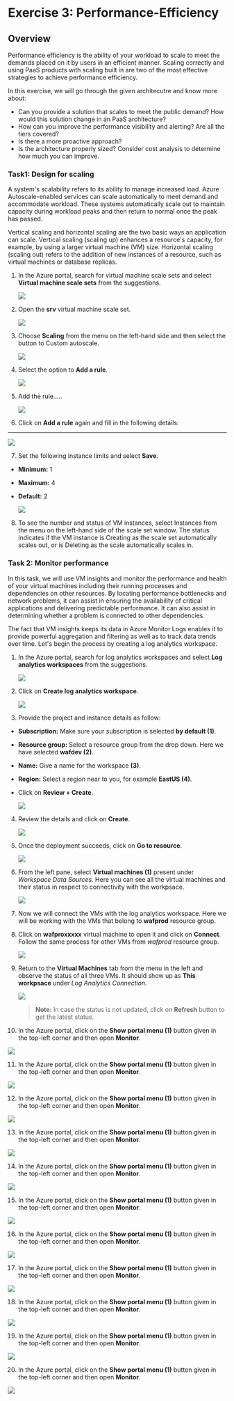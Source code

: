 # Exercise 3: Performance-Efficiency

## Overview

Performance efficiency is the ability of your workload to scale to meet the demands placed on it by users in an efficient manner. Scaling correctly and using PaaS products with scaling built in are two of the most effective strategies to achieve performance efficiency.

In this exercise, we will go through the given architecutre and know more about:

* Can you provide a solution that scales to meet the public demand? How would this solution change in an PaaS architecture?
* How can you improve the performance visibility and alerting? Are all the tiers covered?
* Is there a more proactive approach?
* Is the architecture properly sized? Consider cost analysis to determine how much you can improve. 


### **Task1: Design for scaling** 

A system's scalability refers to its ability to manage increased load. Azure Autoscale-enabled services can scale automatically to meet demand and accommodate workload. These systems automatically scale out to maintain capacity during workload peaks and then return to normal once the peak has passed.

Vertical scaling and horizontal scaling are the two basic ways an application can scale. Vertical scaling (scaling up) enhances a resource's capacity, for example, by using a larger virtual machine (VM) size. Horizontal scaling (scaling out) refers to the addition of new instances of a resource, such as virtual machines or database replicas.

1. In the Azure portal, search for virtual machine scale sets and select **Virtual machine scale sets** from the suggestions.

   ![](./media/pe-01.png)

2. Open the **srv** virtual machine scale set.

   ![](./media/pe-02.png)

3. Choose **Scaling** from the menu on the left-hand side and then select the button to Custom autoscale.

   ![](./media/pe-03.png)

4. Select the option to **Add a rule**.

   ![](./media/pe-04.png)

5. Add the rule.....

   ![](./media/pe-05.png)

6. Click on **Add a rule** again and fill in the following details:

-------

   ![](./media/pe-06.png)

7. Set the following instance limits and select **Save**.

* **Minimum:** 1
* **Maximum:** 4
* **Default:** 2

   ![](./media/pe-07.png)

8. To see the number and status of VM instances, select Instances from the menu on the left-hand side of the scale set window. The status indicates if the VM instance is Creating as the scale set automatically scales out, or is Deleting as the scale automatically scales in.





### **Task 2: Monitor performance**

In this task, we will use VM insights and monitor the performance and health of your virtual machines including their running processes and dependencies on other resources. By locating performance bottlenecks and network problems, it can assist in ensuring the availability of critical applications and delivering predictable performance. It can also assist in determining whether a problem is connected to other dependencies.

The fact that VM insights keeps its data in Azure Monitor Logs enables it to provide powerful aggregation and filtering as well as to track data trends over time. Let's begin the process by creating a log analytics workspace.

1. In the Azure portal, search for log analytics workspaces and select **Log analytics workspaces** from the suggestions.

   ![](./media/pe-12.png)

2. Click on **Create log analytics workspace**.

   ![](./media/pe-13.png)

3. Provide the project and instance details as follow:

* **Subscription:** Make sure your subscription is selected **by default (1)**.
* **Resource group:** Select a resource group from the drop down. Here we have selected **wafdev (2)**.
* **Name:** Give a name for the workspace **(3)**.
* **Region:** Select a region near to you, for example **EastUS (4)**.
* Click on **Review + Create**.

   ![](./media/pe-14.png)

4. Review the details and click on **Create**.

   ![](./media/pe-15.png)

5. Once the deployment succeeds, click on **Go to resource**.

   ![](./media/pe-16.png)

6. From the left pane, select **Virtual machines (1)** present under _Workspace Data Sources_. Here you can see all the virtual machines and their status in respect to connectivity with the workpsace.

   ![](./media/pe-17.png)

7. Now we will connect the VMs with the log analytics workspace. Here we will be working with the VMs that belong to **wafprod** resource group.

8. Click on **wafproxxxxx** virtual machine to open it and click on **Connect**. Follow the same process for other VMs from _wafprod_ resource group.

   ![](./media/pe-18.png)

9. Return to the **Virtual Machines** tab from the menu in the left and observe the status of all three VMs. It should show up as **This workpsace** under _Log Analytics Connection_.

   ![](./media/pe-19.png)

   > **Note:** In case the status is not updated, click on **Refresh** button to get the latest status.

10. In the Azure portal, click on the **Show portal menu (1)** button given in the top-left corner and then open **Monitor**.

   ![](./media/pe-08.png)

11. In the Azure portal, click on the **Show portal menu (1)** button given in the top-left corner and then open **Monitor**.

   ![](./media/pe-08.png)

12. In the Azure portal, click on the **Show portal menu (1)** button given in the top-left corner and then open **Monitor**.

   ![](./media/pe-08.png)

13. In the Azure portal, click on the **Show portal menu (1)** button given in the top-left corner and then open **Monitor**.

   ![](./media/pe-08.png)

14. In the Azure portal, click on the **Show portal menu (1)** button given in the top-left corner and then open **Monitor**.

   ![](./media/pe-08.png)

15. In the Azure portal, click on the **Show portal menu (1)** button given in the top-left corner and then open **Monitor**.

   ![](./media/pe-08.png)

16. In the Azure portal, click on the **Show portal menu (1)** button given in the top-left corner and then open **Monitor**.

   ![](./media/pe-08.png)

17. In the Azure portal, click on the **Show portal menu (1)** button given in the top-left corner and then open **Monitor**.

   ![](./media/pe-08.png)

18. In the Azure portal, click on the **Show portal menu (1)** button given in the top-left corner and then open **Monitor**.

   ![](./media/pe-08.png)

19. In the Azure portal, click on the **Show portal menu (1)** button given in the top-left corner and then open **Monitor**.

   ![](./media/pe-08.png)

20. In the Azure portal, click on the **Show portal menu (1)** button given in the top-left corner and then open **Monitor**.

   ![](./media/pe-08.png)








































